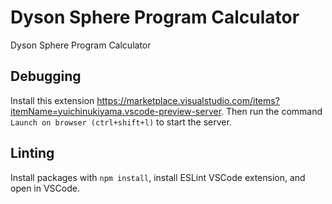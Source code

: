 # Dyson Sphere Program Calculator

Dyson Sphere Program Calculator


## Debugging
Install this extension https://marketplace.visualstudio.com/items?itemName=yuichinukiyama.vscode-preview-server.  Then run the command `Launch on browser (ctrl+shift+l)` to start the server.

## Linting
Install packages with `npm install`, install ESLint VSCode extension, and open in VSCode.